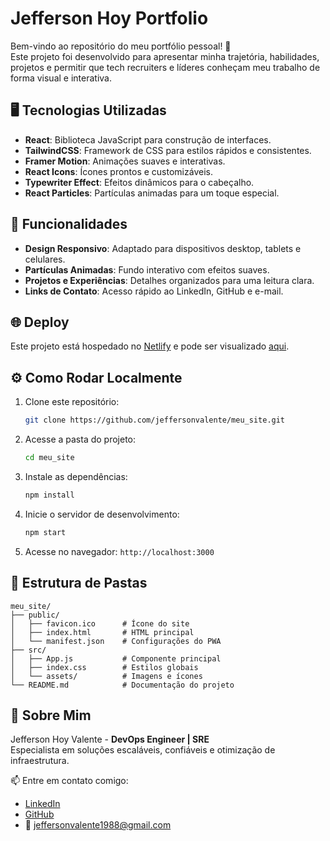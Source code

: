 
# Jefferson Hoy Portfolio

Bem-vindo ao repositório do meu portfólio pessoal! 🚀  
Este projeto foi desenvolvido para apresentar minha trajetória, habilidades, projetos e permitir que tech recruiters e líderes conheçam meu trabalho de forma visual e interativa.

## 🖥️ Tecnologias Utilizadas

- **React**: Biblioteca JavaScript para construção de interfaces.
- **TailwindCSS**: Framework de CSS para estilos rápidos e consistentes.
- **Framer Motion**: Animações suaves e interativas.
- **React Icons**: Ícones prontos e customizáveis.
- **Typewriter Effect**: Efeitos dinâmicos para o cabeçalho.
- **React Particles**: Partículas animadas para um toque especial.

## 🎨 Funcionalidades

- **Design Responsivo**: Adaptado para dispositivos desktop, tablets e celulares.
- **Partículas Animadas**: Fundo interativo com efeitos suaves.
- **Projetos e Experiências**: Detalhes organizados para uma leitura clara.
- **Links de Contato**: Acesso rápido ao LinkedIn, GitHub e e-mail.

## 🌐 Deploy

Este projeto está hospedado no [Netlify](https://www.netlify.com) e pode ser visualizado [aqui](https://jeffersonhoyvalente.netlify.app).

## ⚙️ Como Rodar Localmente

1. Clone este repositório:
   ```bash
   git clone https://github.com/jeffersonvalente/meu_site.git
   ```
2. Acesse a pasta do projeto:
   ```bash
   cd meu_site
   ```
3. Instale as dependências:
   ```bash
   npm install
   ```
4. Inicie o servidor de desenvolvimento:
   ```bash
   npm start
   ```
5. Acesse no navegador: `http://localhost:3000`

## 📂 Estrutura de Pastas

```plaintext
meu_site/
├── public/
│   ├── favicon.ico      # Ícone do site
│   ├── index.html       # HTML principal
│   └── manifest.json    # Configurações do PWA
├── src/
│   ├── App.js           # Componente principal
│   ├── index.css        # Estilos globais
│   └── assets/          # Imagens e ícones
└── README.md            # Documentação do projeto
```

## 📝 Sobre Mim

Jefferson Hoy Valente - **DevOps Engineer | SRE**  
Especialista em soluções escaláveis, confiáveis e otimização de infraestrutura.

📫 Entre em contato comigo:

- [LinkedIn](https://www.linkedin.com/in/jefferson-hoy-valente/)
- [GitHub](https://github.com/jeffersonvalente)
- 📧 jeffersonvalente1988@gmail.com
